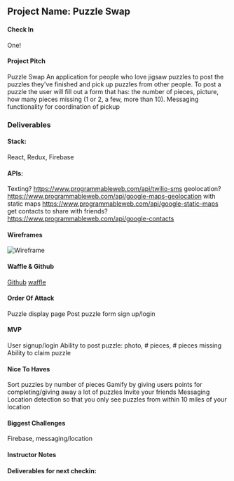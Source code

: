 ## Project Name: Puzzle Swap

#### Check In
One!

#### Project Pitch
Puzzle Swap
An application for people who love jigsaw puzzles to post the puzzles they've finished and pick up puzzles from other people. To post a puzzle the user will fill out a form that has: the number of pieces, picture, how many pieces missing (1 or 2, a few, more than 10).
Messaging functionality for coordination of pickup

### Deliverables

#### Stack:
React, Redux, Firebase

#### APIs:
Texting? https://www.programmableweb.com/api/twilio-sms
geolocation? https://www.programmableweb.com/api/google-maps-geolocation
     with static maps https://www.programmableweb.com/api/google-static-maps
get contacts to share with friends? https://www.programmableweb.com/api/google-contacts

#### Wireframes
![Wireframe](https://i.imgur.com/6B8CClV.png)

#### Waffle & Github
[Github](https://github.com/farmermel/puzzle-swap)
[waffle](https://waffle.io/farmermel/puzzle-swap)

#### Order Of Attack
Puzzle display page
Post puzzle form
sign up/login

#### MVP
User signup/login
Ability to post puzzle: photo, # pieces, # pieces missing
Ability to claim puzzle

#### Nice To Haves
Sort puzzles by number of pieces
Gamify by giving users points for completing/giving away a lot of puzzles
Invite your friends
Messaging
Location detection so that you only see puzzles from within 10 miles of your location

#### Biggest Challenges
Firebase, messaging/location

#### Instructor Notes

#### Deliverables for next checkin:
